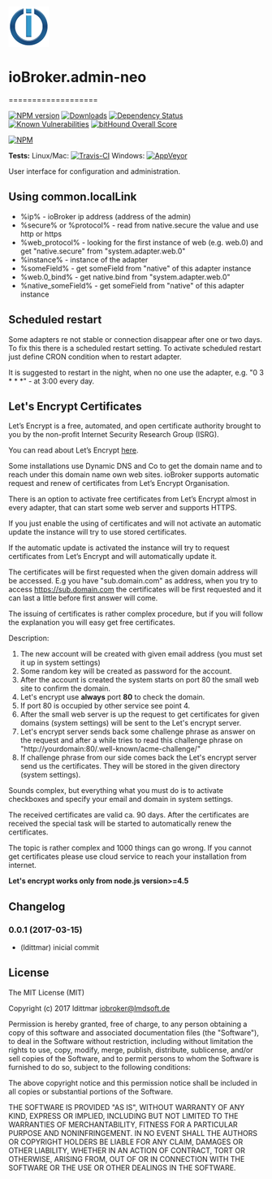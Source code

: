 ![Logo](admin/admin-neo.png)
# ioBroker.admin-neo
===================

[![NPM version](http://img.shields.io/npm/v/iobroker.admin-neo.svg)](https://www.npmjs.com/package/iobroker.admin-neo)
[![Downloads](https://img.shields.io/npm/dm/iobroker.admin-neo.svg)](https://www.npmjs.com/package/iobroker.admin-neo)
[![Dependency Status](https://img.shields.io/david/ldittmar81/iobroker.admin-neo.svg)](https://david-dm.org/ldittmar81/iobroker.admin-neo)
[![Known Vulnerabilities](https://snyk.io/test/github/ldittmar81/ioBroker.admin-neo/badge.svg)](https://snyk.io/test/github/ldittmar81/ioBroker.admin-neo)
[![bitHound Overall Score](https://www.bithound.io/github/ldittmar81/ioBroker.admin-neo/badges/score.svg)](https://www.bithound.io/github/ldittmar81/ioBroker.admin-neo)

[![NPM](https://nodei.co/npm/iobroker.admin-neo.png?downloads=true)](https://nodei.co/npm/iobroker.admin-neo/)

**Tests:** Linux/Mac: [![Travis-CI](http://img.shields.io/travis/ldittmar81/ioBroker.admin-neo/master.svg)](https://travis-ci.org/ldittmar81/ioBroker.admin-neo)
Windows: [![AppVeyor](https://ci.appveyor.com/api/projects/status/github/ldittmar81/ioBroker.admin-neo?branch=master&svg=true)](https://ci.appveyor.com/project/ldittmar81/ioBroker-admin-neo/)

User interface for configuration and administration.

## Using common.localLink

- %ip% - ioBroker ip address (address of the admin)
- %secure% or %protocol% - read from native.secure the value and use http or https
- %web_protocol% - looking for the first instance of web (e.g. web.0) and get "native.secure" from "system.adapter.web.0"
- %instance% - instance of the adapter
- %someField% - get someField from "native" of this adapter instance
- %web.0_bind% - get native.bind from "system.adapter.web.0"
- %native_someField% - get someField from "native" of this adapter instance

## Scheduled restart
Some adapters re not stable or connection disappear after one or two days.
To fix this there is a scheduled restart setting.
To activate scheduled restart just define CRON condition when to restart adapter.

It is suggested to restart in the night, when no one use the adapter, e.g. "0 3 * * *" - at 3:00 every day.

## Let's Encrypt Certificates
Let’s Encrypt is a free, automated, and open certificate authority brought to you by the non-profit Internet Security Research Group (ISRG).

You can read about Let’s Encrypt [here](https://letsencrypt.org/).

Some installations use Dynamic DNS and Co to get the domain name and to reach under this domain name own web sites.
ioBroker supports automatic request and renew of certificates from Let’s Encrypt Organisation.

There is an option to activate free certificates from Let’s Encrypt almost in every adapter, that can start some web server and supports HTTPS.

If you just enable the using of certificates and will not activate an automatic update the instance will try to use stored certificates.

If the automatic update is activated the instance will try to request certificates from Let’s Encrypt and will automatically update it.

The certificates will be first requested when the given domain address will be accessed. E.g you have "sub.domain.com" as address, when you try to access https://sub.domain.com the certificates will be first requested and it can last a little before first answer will come.

The issuing of certificates is rather complex procedure, but if you will follow the explanation you will easy get free certificates.

Description:

1. The new account will be created with given email address (you must set it up in system settings)
2. Some random key will be created as password for the account.
3. After the account is created the system starts on port 80 the small web site to confirm the domain.
4. Let's encrypt use **always** port **80** to check the domain.
5. If port 80 is occupied by other service see point 4.
6. After the small web server is up the request to get certificates for given domains (system settings) will be sent to the Let's encrypt server.
7. Let's encrypt server sends back some challenge phrase as answer on the request and after a while tries to read this challenge phrase on "http://yourdomain:80/.well-known/acme-challenge/<CHALLENGE>"
8. If challenge phrase from our side comes back the Let's encrypt server send us the certificates. They will be stored in the given directory (system settings).

Sounds complex, but everything what you must do is to activate checkboxes and specify your email and domain in system settings.

The received certificates are valid ca. 90 days.
After the certificates are received the special task will be started to automatically renew the certificates.

The topic is rather complex and 1000 things can go wrong. If you cannot get certificates please use cloud service to reach your installation from internet.

**Let's encrypt works only from node.js version>=4.5**

## Changelog
### 0.0.1 (2017-03-15)
* (ldittmar) inicial commit

## License
The MIT License (MIT)

Copyright (c) 2017 ldittmar <iobroker@lmdsoft.de>

Permission is hereby granted, free of charge, to any person obtaining a copy
of this software and associated documentation files (the "Software"), to deal
in the Software without restriction, including without limitation the rights
to use, copy, modify, merge, publish, distribute, sublicense, and/or sell
copies of the Software, and to permit persons to whom the Software is
furnished to do so, subject to the following conditions:

The above copyright notice and this permission notice shall be included in
all copies or substantial portions of the Software.

THE SOFTWARE IS PROVIDED "AS IS", WITHOUT WARRANTY OF ANY KIND, EXPRESS OR
IMPLIED, INCLUDING BUT NOT LIMITED TO THE WARRANTIES OF MERCHANTABILITY,
FITNESS FOR A PARTICULAR PURPOSE AND NONINFRINGEMENT. IN NO EVENT SHALL THE
AUTHORS OR COPYRIGHT HOLDERS BE LIABLE FOR ANY CLAIM, DAMAGES OR OTHER
LIABILITY, WHETHER IN AN ACTION OF CONTRACT, TORT OR OTHERWISE, ARISING FROM,
OUT OF OR IN CONNECTION WITH THE SOFTWARE OR THE USE OR OTHER DEALINGS IN
THE SOFTWARE.